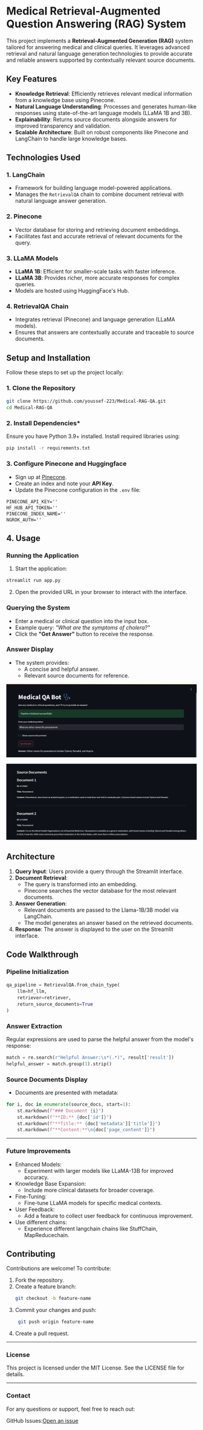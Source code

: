 # **Medical Retrieval-Augmented Question Answering (RAG) System**

This project implements a **Retrieval-Augmented Generation (RAG)** system tailored for answering medical and clinical queries. It leverages advanced retrieval and natural language generation technologies to provide accurate and reliable answers supported by contextually relevant source documents.



## **Key Features**
- **Knowledge Retrieval**: Efficiently retrieves relevant medical information from a knowledge base using Pinecone.
- **Natural Language Understanding**: Processes and generates human-like responses using state-of-the-art language models (LLaMA 1B and 3B).
- **Explainability**: Returns source documents alongside answers for improved transparency and validation.
- **Scalable Architecture**: Built on robust components like Pinecone and LangChain to handle large knowledge bases.



## **Technologies Used**

### 1. **LangChain**
- Framework for building language model-powered applications.
- Manages the `RetrievalQA` chain to combine document retrieval with natural language answer generation.

### 2. **Pinecone**
- Vector database for storing and retrieving document embeddings.
- Facilitates fast and accurate retrieval of relevant documents for the query.

### 3. **LLaMA Models**
- **LLaMA 1B**: Efficient for smaller-scale tasks with faster inference.
- **LLaMA 3B**: Provides richer, more accurate responses for complex queries.
- Models are hosted using HuggingFace's Hub.

### 4. **RetrievalQA Chain**
- Integrates retrieval (Pinecone) and language generation (LLaMA models).
- Ensures that answers are contextually accurate and traceable to source documents.



## **Setup and Installation**

Follow these steps to set up the project locally:

### **1. Clone the Repository**
```bash
git clone https://github.com/youssef-223/Medical-RAG-QA.git
cd Medical-RAG-QA
```

### **2. Install Dependencies***
Ensure you have Python 3.9+ installed. Install required libraries using:
```bash
pip install -r requirements.txt
```

### **3. Configure Pinecone and Huggingface**

- Sign up at [Pinecone](https://www.pinecone.io/).
- Create an index and note your **API Key**.
- Update the Pinecone configuration in the `.env` file:

```.env
PINECONE_API_KEY=''
HF_HUB_API_TOKEN=''
PINECONE_INDEX_NAME=''
NGROK_AUTH=''
```

## **4. Usage**

### **Running the Application**

1. Start the application:

```bash
streamlit run app.py
```

2. Open the provided URL in your browser to interact with the interface.

### **Querying the System**

- Enter a medical or clinical question into the input box.
- Example query: _"What are the symptoms of cholera?"_
- Click the **"Get Answer"** button to receive the response.

### **Answer Display**
- The system provides:
   - A concise and helpful answer.
   - Relevant source documents for reference.

![alt text](images/image.png)

![alt text](images/image-1.png)


## Architecture

1. **Query Input**: Users provide a query through the Streamlit interface.
2. **Document Retrieval**:
    - The query is transformed into an embedding.
    - Pinecone searches the vector database for the most relevant documents.
3. **Answer Generation**:
    - Relevant documents are passed to the Llama-1B/3B model via LangChain.
    - The model generates an answer based on the retrieved documents.
4. **Response**: The answer is displayed to the user on the Streamlit interface.


## Code Walkthrough

### Pipeline Initialization

```python
qa_pipeline = RetrievalQA.from_chain_type(
    llm=hf_llm,
    retriever=retriever,
    return_source_documents=True
)
```

### Answer Extraction
Regular expressions are used to parse the helpful answer from the model's response:
```python
match = re.search(r"Helpful Answer:\s*(.*)", result['result'])
helpful_answer = match.group(1).strip()
```

### Source Documents Display
- Documents are presented with metadata:
```python
for i, doc in enumerate(source_docs, start=1):
    st.markdown(f"### Document {i}")
    st.markdown(f"**ID:** {doc['id']}")
    st.markdown(f"**Title:** {doc['metadata']['title']}")
    st.markdown(f"**Content:**\n{doc['page_content']}")
```
---
### Future Improvements
- Enhanced Models:
   - Experiment with larger models like LLaMA-13B for improved accuracy.
- Knowledge Base Expansion:
   - Include more clinical datasets for broader coverage.
- Fine-Tuning:
   - Fine-tune LLaMA models for specific medical contexts.
- User Feedback:
   - Add a feature to collect user feedback for continuous improvement.
- Use different chains:
   - Experience different langchain chains like StuffChain, MapReducechain.



## Contributing

Contributions are welcome! To contribute:

1. Fork the repository.
2. Create a feature branch:
   ```bash
   git checkout -b feature-name
   ```
3. Commit your changes and push:
   ```bash
    git push origin feature-name
   ```
4. Create a pull request.


---

### License
This project is licensed under the MIT License. See the LICENSE file for details.

---

### Contact
For any questions or support, feel free to reach out:

GitHub Issues:[Open an issue](https://github.com/youssef-223/Medical-RAG-QA/issues)